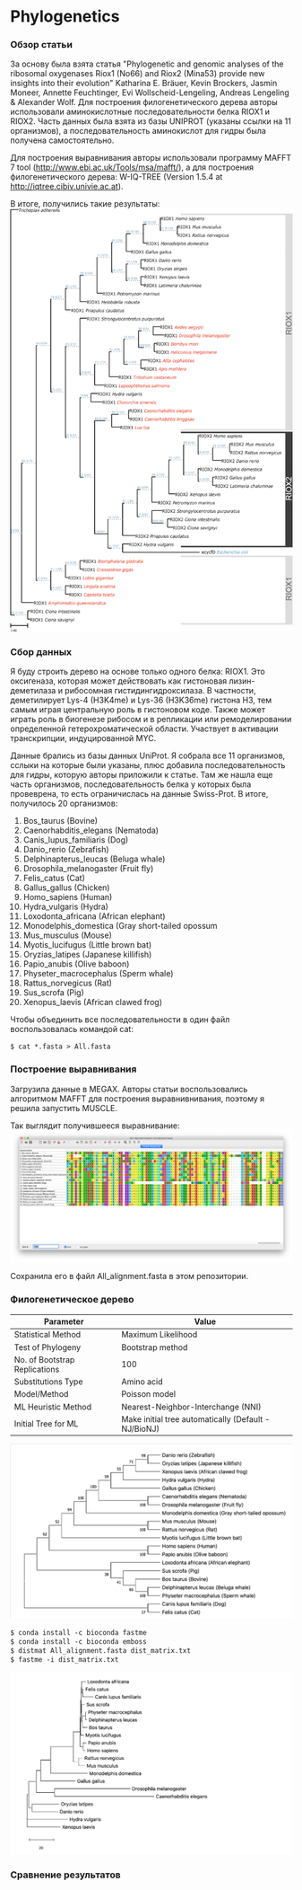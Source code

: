 # Phylogenetics

### Обзор статьи
За основу была взята статья "Phylogenetic and genomic analyses of the ribosomal oxygenases Riox1 (No66) and Riox2 (Mina53) provide new insights into their evolution" Katharina E. Bräuer, Kevin Brockers, Jasmin Moneer, Annette Feuchtinger, Evi Wollscheid-Lengeling, Andreas Lengeling & Alexander Wolf. Для построения филогенетического дерева авторы использовали аминокислотные последовательности белка RIOX1 и RIOX2. Часть данных была взята из базы UNIPROT (указаны ссылки на 11 организмов), а последовательность аминокислот для гидры была получена самостоятельно.

Для построения выравнивания авторы использовали программу MAFFT 7 tool (http://www.ebi.ac.uk/Tools/msa/mafft/), а для построения филогенетического дерева: W-IQ-TREE (Version 1.5.4 at http://iqtree.cibiv.univie.ac.at).

В итоге, получились такие результаты:
![GitHub Logo](/Images/results.png)

### Сбор данных
Я буду строить дерево на основе только одного белка: RIOX1. Это оксигеназа, которая может действовать как гистоновая лизин-деметилаза и рибосомная гистидингидроксилаза. В частности, деметилирует Lys-4 (H3K4me) и Lys-36 (H3K36me) гистона H3, тем самым играя центральную роль в гистоновом коде. Также может играть роль в биогенезе рибосом и в репликации или ремоделировании определенной гетерохроматической области. Участвует в активации транскрипции, индуцированной MYC.

Данные брались из базы данных UniProt. Я собрала все 11 организмов, сслыки на которые были указаны, плюс добавила последовательность для гидры, которую авторы приложили к статье. Там же нашла еще часть организмов, последовательность белка у которых была провеврена, то есть ограничислась на данные Swiss-Prot. В итоге, получилось 20 организмов:
1. Bos_taurus (Bovine)
2. Caenorhabditis_elegans (Nematoda)
3. Canis_lupus_familiaris (Dog)
4. Danio_rerio (Zebrafish)
5. Delphinapterus_leucas (Beluga whale)
6. Drosophila_melanogaster (Fruit fly)
7. Felis_catus (Cat)
8. Gallus_gallus (Chicken)
9. Homo_sapiens (Human)
10. Hydra_vulgaris (Hydra)
11. Loxodonta_africana (African elephant)
12. Monodelphis_domestica (Gray short-tailed opossum
13. Mus_musculus (Mouse)
14. Myotis_lucifugus (Little brown bat)
15. Oryzias_latipes (Japanese killifish)
16. Papio_anubis (Olive baboon)
17. Physeter_macrocephalus (Sperm whale)
18. Rattus_norvegicus (Rat)
19. Sus_scrofa (Pig)
20. Xenopus_laevis (African clawed frog)

Чтобы объединить все последовательности в один файл воспользовалась командой cat:
```
$ cat *.fasta > All.fasta
```

### Построение выравнивания

Загрузила данные в MEGAX. Авторы статьи воспользовались алгоритмом MAFFT для построения выравнивнивания, поэтому я решила запустить MUSCLE. 

Так выглядит получившееся выравнивание:
![GitHub Logo](/Images/alignment.png)

Сохранила его в файл All_alignment.fasta в этом репозитории.

### Филогенетическое дерево

| Parameter | Value |
| ------------- | ----- |
| Statistical Method | Maximum Likelihood |
| Test of Phylogeny | Bootstrap method |
| No. of Bootstrap Replications | 100 |
| Substitutions Type | Amino acid |
| Model/Method | Poisson model |
| ML Heuristic Method | Nearest-Neighbor-Interchange (NNI) |
| Initial Tree for ML | Make initial tree automatically (Default - NJ/BioNJ) |

![GitHub Logo](/Images/tree.png)

```
$ conda install -c bioconda fastme
$ conda install -c bioconda emboss
$ distmat All_alignment.fasta dist_matrix.txt
$ fastme -i dist_matrix.txt
```

![GitHub Logo](/Images/tree_fastme.png)
### Сравнение результатов
